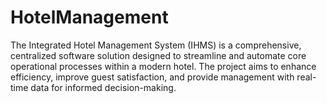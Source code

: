 # HotelManagement
The Integrated Hotel Management System (IHMS) is a comprehensive, centralized software solution designed to streamline and automate core operational processes within a modern hotel. The project aims to enhance efficiency, improve guest satisfaction, and provide management with real-time data for informed decision-making.
